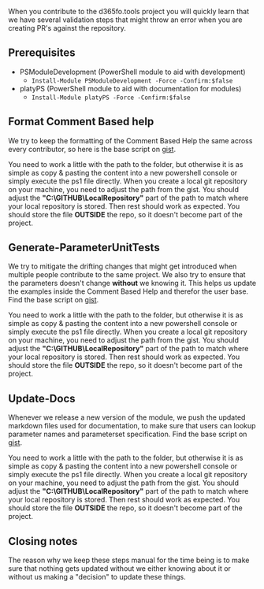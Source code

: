 When you contribute to the d365fo.tools project you will quickly learn that we have several validation steps that might throw an error when you are creating PR's against the repository.

## **Prerequisites**
* PSModuleDevelopment (PowerShell module to aid with development)
   * `Install-Module PSModuleDevelopment -Force -Confirm:$false`
* platyPS (PowerShell module to aid with documentation for modules)
   * `Install-Module platyPS -Force -Confirm:$false`

## **Format Comment Based help**
We try to keep the formatting of the Comment Based Help the same across every contributor, so here is the base script on [gist](https://gist.github.com/Splaxi/ff7485a24f6ed9937f3e8da76b5d4840).

You need to work a little with the path to the folder, but otherwise it is as simple as copy & pasting the content into a new powershell console or simply execute the ps1 file directly. When you create a local git repository on your machine, you need to adjust the path from the gist. You should adjust the **"C:\GITHUB\LocalRepository\"** part of the path to match where your local repository is stored. Then rest should work as expected. You should store the file **OUTSIDE** the repo, so it doesn't become part of the project.

## **Generate-ParameterUnitTests**
We try to mitigate the drifting changes that might get introduced when multiple people contribute to the same project. We also try to ensure that the parameters doesn't change **without** we knowing it. This helps us update the examples inside the Comment Based Help and therefor the user base. Find the base script on [gist](https://gist.github.com/Splaxi/2a24fc3c5193089ae7047ac5b8f104db).

You need to work a little with the path to the folder, but otherwise it is as simple as copy & pasting the content into a new powershell console or simply execute the ps1 file directly. When you create a local git repository on your machine, you need to adjust the path from the gist. You should adjust the **"C:\GITHUB\LocalRepository\"** part of the path to match where your local repository is stored. Then rest should work as expected. You should store the file **OUTSIDE** the repo, so it doesn't become part of the project.

## **Update-Docs**
Whenever we release a new version of the module, we push the updated markdown files used for documentation, to make sure that users can lookup parameter names and parameterset specification. Find the base script on [gist](https://gist.github.com/Splaxi/8934e13cb35918d13af6e3a21c208b0e).

You need to work a little with the path to the folder, but otherwise it is as simple as copy & pasting the content into a new powershell console or simply execute the ps1 file directly. When you create a local git repository on your machine, you need to adjust the path from the gist. You should adjust the **"C:\GITHUB\LocalRepository\"** part of the path to match where your local repository is stored. Then rest should work as expected. You should store the file **OUTSIDE** the repo, so it doesn't become part of the project.

## **Closing notes**
The reason why we keep these steps manual for the time being is to make sure that nothing gets updated without we either knowing about it or without us making a "decision" to update these things.